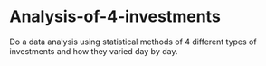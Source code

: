 # Analysis-of-4-investments
Do a data analysis using statistical methods of 4 different types of investments and how they varied day by day. 

